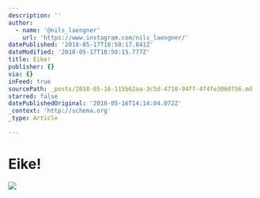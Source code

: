 ```yaml
---
description: ''
author:
  - name: '@nils_laengner'
    url: 'https://www.instagram.com/nils_laengner/'
datePublished: '2018-05-17T18:50:17.841Z'
dateModified: '2018-05-17T18:50:15.777Z'
title: Eike!
publisher: {}
via: {}
inFeed: true
sourcePath: _posts/2018-05-16-115b62aa-3c5d-4710-94ff-4f4fe3060756.md
starred: false
datePublishedOriginal: '2018-05-16T14:14:04.072Z'
_context: 'http://schema.org'
_type: Article

---
```

# Eike!
![](https://the-grid-user-content.s3-us-west-2.amazonaws.com/12cc3193-9e3b-45c6-b255-4c6e318911fc.jpg)